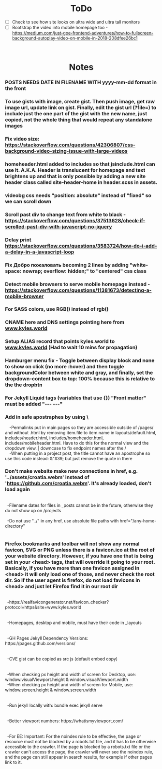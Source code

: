# <div align="center">ToDo</div>
- [ ] Check to see how site looks on ultra wide and ultra tall monitors
- [ ] Bootstrap the video into mobile homepage too - https://medium.com/just-goe-frontend-adventures/how-to-fullscreen-background-autoplay-video-on-mobile-in-2018-208dfee26bc1

</br>

# <div align="center">Notes</div>
### POSTS NEEDS DATE IN FILENAME WITH yyyy-mm-dd format in the front
### To use gists with image, create gist. Then push image, get raw image url, update link on gist. Finally, edit the gist url (?file=) to include just the one part of the gist with the new name, just copied, not the whole thing that would repeat any standalone images
### Fix video size: https://stackoverflow.com/questions/42306807/css-background-video-sizing-issue-with-large-videos
### homeheader.html added to includes so that jsinclude.html can use it. A.K.A. Header is translucent for homepage and text brightens up and that is only possible by adding a new site header class called site-header-home in header.scss in assets.
### videobg css needs "position: absolute" instead of "fixed" so we can scroll down
### Scroll past div to change text from white to black - https://stackoverflow.com/questions/37513628/check-if-scrolled-past-div-with-javascript-no-jquery
### Delay print https://stackoverflow.com/questions/3583724/how-do-i-add-a-delay-in-a-javascript-loop
### Fix Добро пожаловать becoming 2 lines by adding "white-space: nowrap; overflow: hidden;" to "centered" css class
### Detect mobile browsers to serve mobile homepage instead - https://stackoverflow.com/questions/11381673/detecting-a-mobile-browser
### For SASS colors, use RGB() instead of rgb()
### CNAME here and DNS settings pointing here from www.kyles.world
### Setup ALIAS record that points kyles.world to www.kyles.world  (Had to wait 10 mins for propagation)
### Hamburger menu fix - Toggle between display block and none to show on click (no more :hover) and then toggle backgroundColor between white and gray, and finally, set the dropdown-content box to top: 100% because this is relative to the the dropbtn
### For Jekyll Liquid tags (variables that use {}) "Front matter" must be added "--- ---"
### Add in safe apostraphes by using \\

<div>&ensp;&ensp;-Permalinks put in main pages so they are accessible outside of /pages/ and without .html by removing item.file to item.name in layouts/default.html, includes/header.html, includes/homeheader.html, includes/mobileheader.html. Have to do this for the normal view and the dropdown view.
| downcase to fix endpoint names after the /
<div>&ensp;&ensp;-When putting in a project post, the title cannot have an apostrophe so use this code instead: &"#39;  but just remove the quote in there

### Don't make website make new connections in href, e.g. '../assets/croatia.webm' instead of 'https://github.com/croatia.webm'. It's already loaded, don't load again
  
<div>&ensp;</div>
<div>&ensp;-Filename dates for files in _posts cannot be in the future, otherwise they do not show up on /projects</div>

<div>&ensp;</div>
<div>&ensp;-Do not use "../" in any href, use absolute file paths with href="/any-home-directory"</div>
<div>&ensp;</div>
  
### Firefox bookmarks and toolbar will not show any normal favicon, SVG or PNG unless there is a favicon.ico at the root of your website directory. However, if you have one that is being set in your &lt;head> tags, that will override it going to your root. Basically, if you have more than one favicon assigned in &lt;head> it will only load one of those, and never check the root dir. So if the user agent is firefox, do not load favicons in &lt;head> and just let Firefox find it in our root dir

<div>&ensp;</div>
<div>&ensp;-https://realfavicongenerator.net/favicon_checker?protocol=https&site=www.kyles.world</div>
<div>&ensp;</div>

<div>&ensp;</div>
<div>&ensp;-Homepages, desktop and mobile, must have their code in _layouts</div>
<div>&ensp;</div>

<div>&ensp;</div>
<div>&ensp;-GH Pages Jekyll Dependency Versions: https://pages.github.com/versions/</div>
<div>&ensp;</div>

<div>&ensp;</div>
<div>&ensp;-CVE gist can be copied as src js (default embed copy)</div>
<div>&ensp;</div>

<div>&ensp;</div>
<div>&ensp;-When checking px height and width of screen for Desktop, use: window.visualViewport.height & window.visualViewport.width</div>
<div>&ensp;-When checking px height and width of screen for Mobile, use: window.screen.height & window.screen.width</div>
<div>&ensp;</div>

<div>&ensp;</div>
<div>&ensp;-Run jekyll locally with: bundle exec jekyll serve</div>
<div>&ensp;</div>

<div>&ensp;</div>
<div>&ensp;-Better viewport numbers: https://whatismyviewport.com/</div>
<div>&ensp;</div>

<div>&ensp;</div>
<div>&ensp;-For EE: Important: For the noindex rule to be effective, the page or resource must not be blocked by a robots.txt file, and it has to be otherwise accessible to the crawler. If the page is blocked by a robots.txt file or the crawler can't access the page, the crawler will never see the noindex rule, and the page can still appear in search results, for example if other pages link to it.</div>
<div>&ensp;</div>
